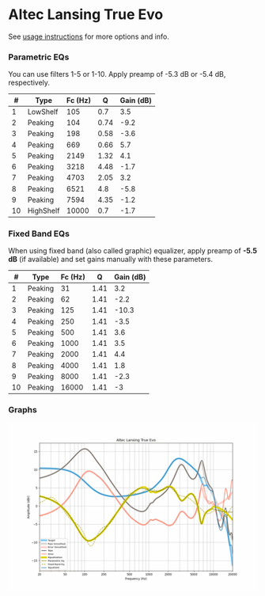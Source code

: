 # Altec Lansing True Evo
See [usage instructions](https://github.com/jaakkopasanen/AutoEq#usage) for more options and info.

### Parametric EQs
You can use filters 1-5 or 1-10. Apply preamp of -5.3 dB or -5.4 dB, respectively.

|   # | Type      |   Fc (Hz) |    Q |   Gain (dB) |
|-----|-----------|-----------|------|-------------|
|   1 | LowShelf  |       105 | 0.7  |         3.5 |
|   2 | Peaking   |       104 | 0.74 |        -9.2 |
|   3 | Peaking   |       198 | 0.58 |        -3.6 |
|   4 | Peaking   |       669 | 0.66 |         5.7 |
|   5 | Peaking   |      2149 | 1.32 |         4.1 |
|   6 | Peaking   |      3218 | 4.48 |        -1.7 |
|   7 | Peaking   |      4703 | 2.05 |         3.2 |
|   8 | Peaking   |      6521 | 4.8  |        -5.8 |
|   9 | Peaking   |      7594 | 4.35 |        -1.2 |
|  10 | HighShelf |     10000 | 0.7  |        -1.7 |

### Fixed Band EQs
When using fixed band (also called graphic) equalizer, apply preamp of **-5.5 dB** (if available) and set gains manually with these parameters.

|   # | Type    |   Fc (Hz) |    Q |   Gain (dB) |
|-----|---------|-----------|------|-------------|
|   1 | Peaking |        31 | 1.41 |         3.2 |
|   2 | Peaking |        62 | 1.41 |        -2.2 |
|   3 | Peaking |       125 | 1.41 |       -10.3 |
|   4 | Peaking |       250 | 1.41 |        -3.5 |
|   5 | Peaking |       500 | 1.41 |         3.6 |
|   6 | Peaking |      1000 | 1.41 |         3.5 |
|   7 | Peaking |      2000 | 1.41 |         4.4 |
|   8 | Peaking |      4000 | 1.41 |         1.8 |
|   9 | Peaking |      8000 | 1.41 |        -2.3 |
|  10 | Peaking |     16000 | 1.41 |        -3   |

### Graphs
![](./Altec%20Lansing%20True%20Evo.png)
